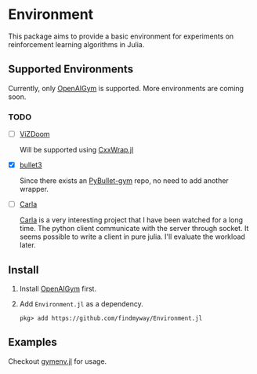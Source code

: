 # Environment

This package aims to provide a basic environment for experiments on reinforcement learning algorithms in Julia.

## Supported Environments

Currently, only [OpenAIGym](https://github.com/openai/gym) is supported. More environments are coming soon.

### TODO

- [ ] [ViZDoom](https://github.com/mwydmuch/ViZDoom)

    Will be supported using [CxxWrap.jl](https://github.com/JuliaInterop/CxxWrap.jl)
- [x] [bullet3](https://github.com/bulletphysics/bullet3)

    Since there exists an [PyBullet-gym](https://github.com/benelot/pybullet-gym) repo, no need to add another wrapper.
- [ ] [Carla](https://github.com/carla-simulator/carla)

    [Carla](https://github.com/carla-simulator/carla) is a very interesting project that I have been watched for a long time. The python client communicate with the server through socket. It seems possible to write a client in pure julia. I'll evaluate the workload later.

## Install

1. Install [OpenAIGym](https://github.com/openai/gym#installation) first.
1. Add `Environment.jl` as a dependency.

    ```pkg> add https://github.com/findmyway/Environment.jl```

## Examples

Checkout [gymenv.jl](https://github.com/findmyway/Environment.jl/blob/master/test/gymenv.jl) for usage.
